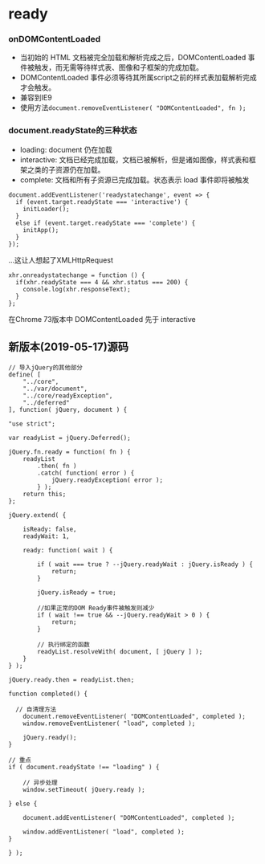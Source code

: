 # ready

### onDOMContentLoaded
* 当初始的 HTML 文档被完全加载和解析完成之后，DOMContentLoaded 事件被触发，而无需等待样式表、图像和子框架的完成加载。
* DOMContentLoaded 事件必须等待其所属script之前的样式表加载解析完成才会触发。
* 兼容到IE9
* 使用方法`document.removeEventListener( "DOMContentLoaded", fn );`

### document.readyState的三种状态
* loading: document 仍在加载
* interactive: 文档已经完成加载，文档已被解析，但是诸如图像，样式表和框架之类的子资源仍在加载。
* complete: 文档和所有子资源已完成加载。状态表示 load 事件即将被触发
```
document.addEventListener('readystatechange', event => {
  if (event.target.readyState === 'interactive') {
    initLoader();
  }
  else if (event.target.readyState === 'complete') {
    initApp();
  }
});
```

...这让人想起了XMLHttpRequest
```
xhr.onreadystatechange = function () {
  if(xhr.readyState === 4 && xhr.status === 200) {
    console.log(xhr.responseText);
  }
};
```

在Chrome 73版本中 DOMContentLoaded 先于 interactive

## 新版本(2019-05-17)源码
```
// 导入jQuery的其他部分
define( [
	"../core",
	"../var/document",
	"../core/readyException",
	"../deferred"
], function( jQuery, document ) {

"use strict";

var readyList = jQuery.Deferred();

jQuery.fn.ready = function( fn ) {
	readyList
		.then( fn )
		.catch( function( error ) {
			jQuery.readyException( error );
		} );
	return this;
};

jQuery.extend( {

	isReady: false,
	readyWait: 1,

	ready: function( wait ) {

		if ( wait === true ? --jQuery.readyWait : jQuery.isReady ) {
			return;
		}

		jQuery.isReady = true;

		//如果正常的DOM Ready事件被触发则减少
		if ( wait !== true && --jQuery.readyWait > 0 ) {
			return;
		}

		// 执行绑定的函数
		readyList.resolveWith( document, [ jQuery ] );
	}
} );

jQuery.ready.then = readyList.then;

function completed() {

  // 自清理方法
	document.removeEventListener( "DOMContentLoaded", completed );
	window.removeEventListener( "load", completed );

	jQuery.ready();
}

// 重点
if ( document.readyState !== "loading" ) {

	// 异步处理
	window.setTimeout( jQuery.ready );

} else {

	document.addEventListener( "DOMContentLoaded", completed );

	window.addEventListener( "load", completed );
}

} );

```